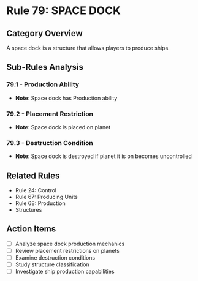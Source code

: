 # Rule 79: SPACE DOCK

## Category Overview
A space dock is a structure that allows players to produce ships.

## Sub-Rules Analysis

### 79.1 - Production Ability
- **Note**: Space dock has Production ability

### 79.2 - Placement Restriction
- **Note**: Space dock is placed on planet

### 79.3 - Destruction Condition
- **Note**: Space dock is destroyed if planet it is on becomes uncontrolled

## Related Rules
- Rule 24: Control
- Rule 67: Producing Units
- Rule 68: Production
- Structures

## Action Items
- [ ] Analyze space dock production mechanics
- [ ] Review placement restrictions on planets
- [ ] Examine destruction conditions
- [ ] Study structure classification
- [ ] Investigate ship production capabilities